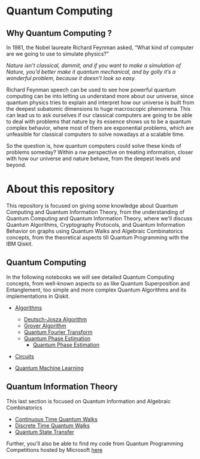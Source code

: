 # Quantum Computing

## Why Quantum Computing ?

In 1981, the Nobel laureate Richard Feynman asked, “What kind of computer are we going to use to simulate physics?”

*Nature isn’t classical, dammit, and if you want to make a simulation of Nature, you’d better make it quantum mechanical, and by golly it’s a wonderful problem, because it doesn’t look so easy.*

Richard Feynman speech can be used to see how powerful quantum computing can be into letting us understand more about our universe, since quantum physics tries to explain and interpret how our universe is built from the deepest subatomic dimensions to huge macroscopic phenomena. This can lead us to ask ourselves if our classical computers are going to be able to deal with problems that nature by its essence shows us to be a quantum complex behavior, where most of them are exponential problems, which are unfeasible for classical computers to solve nowadays at a scalable time.

So the question is, how quantum computers could solve these kinds of problems someday? Within a nw perspective on treating information, closer with how our universe and nature behave, from the deepest levels and beyond.

# About this repository

This repository is focused on giving some knowledge about Quantum Computing and Quantum Information Theory, from the understanding of Quantum Computing and Quantum Information Theory, where we'll discuss Quantum Algorithms, Cryptography Protocols, and Quantum Information Behavior on graphs using Quantum Walks and Algebraic Combinatorics concepts, from the theoretical aspects till Quantum Programming with the IBM Qiskit.

## Quantum Computing
In the following notebooks we will see detailed Quantum Computing concepts, from well-known aspects so as like Quantum Superposition and Entanglement, too simple and more complex Quantum Algorithms and its implementations in Qiskit.

* [Algorithms](https://github.com/matheusmtta/Quantum-Computing/tree/master/Algorithms)
	* [Deutsch-Josza Algorithm](https://github.com/matheusmtta/Quantum-Computing/blob/master/Algorithms/Deutsch-Josza.ipynb)
	* [Grover Algorithm](https://github.com/matheusmtta/Quantum-Computing/blob/master/Algorithms/Grover.ipynb)
	* [Quantum Fourier Transform](https://github.com/matheusmtta/Quantum-Computing/blob/master/Algorithms/QFT.ipynb)
	* [Quantum Phase Estimation](https://github.com/matheusmtta/Quantum-Computing/blob/master/Algorithms/QPE.ipynb)
        * [Quantum Phase Estimation](https://github.com/matheusmtta/Quantum-Computing/blob/master/Algorithms/Shor.ipynb)
	
* [Circuits](https://github.com/matheusmtta/Quantum-Computing/tree/master/Circuits)
* [Quantum Machine Learning](https://github.com/matheusmtta/Quantum-Machine-Learning)
	
## Quantum Information Theory
This last section is focused on Quantum Information and Algebraic Combinatorics 
* [Continuous Time Quantum Walks](https://github.com/matheusmtta/Quantum-Computing/blob/master/Quantum%20Information%20Theory/ContinuousTimeQuantumWalks.ipynb)
* [Discrete Time Quantum Walks](https://github.com/matheusmtta/Quantum-Computing/blob/master/Quantum%20Information%20Theory/DiscreteTimeQuantumWalk.ipynb)
* [Quantum State Transfer](https://github.com/matheusmtta/Quantum-Computing/blob/master/Quantum%20Information%20Theory/StateTransfer.ipynb)

Further, you'll also be able to find my code from Quantum Programming Competitions hosted by Microsoft [here](https://github.com/matheusmtta/Quantum-Computing/tree/master/Microsoft%20Q%23) 
